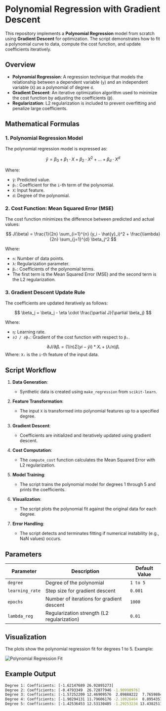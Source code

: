 # Polynomial Regression with Gradient Descent

This repository implements a **Polynomial Regression** model from scratch using **Gradient Descent** for optimization. The script demonstrates how to fit a polynomial curve to data, compute the cost function, and update coefficients iteratively.

## Overview

- **Polynomial Regression**: A regression technique that models the relationship between a dependent variable (`y`) and an independent variable (`X`) as a polynomial of degree `d`.
- **Gradient Descent**: An iterative optimization algorithm used to minimize the cost function by adjusting the coefficients (`β`).
- **Regularization**: L2 regularization is included to prevent overfitting and penalize large coefficients.

## Mathematical Formulas

### 1. Polynomial Regression Model
The polynomial regression model is expressed as:

$$
\hat{y} = \beta_0 + \beta_1 \cdot X + \beta_2 \cdot X^2 + \dots + \beta_d \cdot X^d
$$

Where:
- `ŷ`: Predicted value.
- `βᵢ`: Coefficient for the `i`-th term of the polynomial.
- `X`: Input feature.
- `d`: Degree of the polynomial.

### 2. Cost Function: Mean Squared Error (MSE)
The cost function minimizes the difference between predicted and actual values:

$$
J(\beta) = \frac{1}{2n} \sum_{i=1}^{n} (y_i - \hat{y}_i)^2 + \frac{\lambda}{2n} \sum_{j=1}^{d} \beta_j^2
$$

Where:
- `n`: Number of data points.
- `λ`: Regularization parameter.
- `βᵢ`: Coefficients of the polynomial terms.
- The first term is the Mean Squared Error (MSE) and the second term is the L2 regularization.

### 3. Gradient Descent Update Rule
The coefficients are updated iteratively as follows:

$$
\beta_j = \beta_j - \eta \cdot \frac{\partial J}{\partial \beta_j}
$$

Where:
- `η`: Learning rate.
- `∂J / ∂βᵢ`: Gradient of the cost function with respect to `βᵢ`.

$$
∂J / ∂βᵢ = (1 / n) Σ (yi - ŷi) * Xᵢ + (λ / n) βᵢ
$$
Where:
`Xᵢ` is the `i`-th feature of the input data.


## Script Workflow

1. **Data Generation**:
   - Synthetic data is created using `make_regression` from `scikit-learn`.

2. **Feature Transformation**:
   - The input `X` is transformed into polynomial features up to a specified degree.

3. **Gradient Descent**:
   - Coefficients are initialized and iteratively updated using gradient descent.

4. **Cost Computation**:
   - The `compute_cost` function calculates the Mean Squared Error with L2 regularization.

5. **Model Training**:
   - The script trains the polynomial model for degrees 1 through 5 and prints the coefficients.

6. **Visualization**:
   - The script plots the polynomial fit against the original data for each degree.

7. **Error Handling**:
   - The script detects and terminates fitting if numerical instability (e.g., NaN values) occurs.

## Parameters

| Parameter         | Description                                     | Default Value |
|-------------------|-------------------------------------------------|---------------|
| `degree`          | Degree of the polynomial                       | `1 to 5`      |
| `learning_rate`   | Step size for gradient descent                  | `0.001`       |
| `epochs`          | Number of iterations for gradient descent       | `1000`        |
| `lambda_reg`      | Regularization strength (L2 regularization)     | `0.01`        |

## Visualization
The plots show the polynomial regression fit for degrees 1 to 5. Example:

![Polynomial Regression Fit](https://via.placeholder.com/600x400)

## Example Output

```bash
Degree 1: Coefficients: [-1.62147689 26.92895273]
Degree 2: Coefficients: [-0.4793349  26.72877946 -1.90998976]
Degree 3: Coefficients: [-1.57252209 12.46909576  2.09888222  7.76598048]
Degree 4: Coefficients: [-1.90294131 11.79606176 -2.10926464  8.89543575  1.41235451]
Degree 5: Coefficients: [-1.42536453 12.53130405 -1.29253234 13.43825114  0.21366811 -1.22475268]
```
